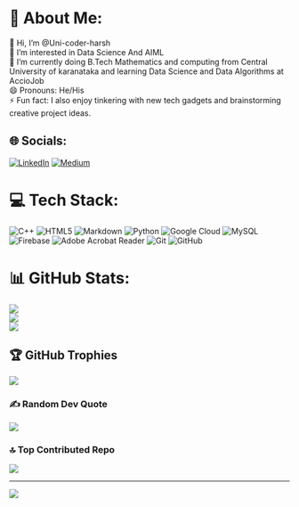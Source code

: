 # 💫 About Me:
👋 Hi, I’m @Uni-coder-harsh<br>👀 I’m interested in Data Science And AIML<br>🌱 I’m currently doing B.Tech Mathematics and computing from Central University of karanataka and learning Data Science and Data Algorithms at AccioJob<br>😄 Pronouns: He/His<br>⚡ Fun fact: I also enjoy tinkering with new tech gadgets and brainstorming creative project ideas.


## 🌐 Socials:
[![LinkedIn](https://img.shields.io/badge/LinkedIn-%230077B5.svg?logo=linkedin&logoColor=white)](https://linkedin.com/in/harsh-rajput-530b31313) [![Medium](https://img.shields.io/badge/Medium-12100E?logo=medium&logoColor=white)](https://medium.com/@Uni-coder-harsh) 

# 💻 Tech Stack:
![C++](https://img.shields.io/badge/c++-%2300599C.svg?style=plastic&logo=c%2B%2B&logoColor=white) ![HTML5](https://img.shields.io/badge/html5-%23E34F26.svg?style=plastic&logo=html5&logoColor=white) ![Markdown](https://img.shields.io/badge/markdown-%23000000.svg?style=plastic&logo=markdown&logoColor=white) ![Python](https://img.shields.io/badge/python-3670A0?style=plastic&logo=python&logoColor=ffdd54) ![Google Cloud](https://img.shields.io/badge/GoogleCloud-%234285F4.svg?style=plastic&logo=google-cloud&logoColor=white) ![MySQL](https://img.shields.io/badge/mysql-4479A1.svg?style=plastic&logo=mysql&logoColor=white) ![Firebase](https://img.shields.io/badge/firebase-%23039BE5.svg?style=plastic&logo=firebase) ![Adobe Acrobat Reader](https://img.shields.io/badge/Adobe%20Acrobat%20Reader-EC1C24.svg?style=plastic&logo=Adobe%20Acrobat%20Reader&logoColor=white) ![Git](https://img.shields.io/badge/git-%23F05033.svg?style=plastic&logo=git&logoColor=white) ![GitHub](https://img.shields.io/badge/github-%23121011.svg?style=plastic&logo=github&logoColor=white)
# 📊 GitHub Stats:
![](https://github-readme-stats.vercel.app/api?username=Uni-coder-harsh&theme=neon&hide_border=false&include_all_commits=false&count_private=true)<br/>
![](https://github-readme-streak-stats.herokuapp.com/?user=Uni-coder-harsh&theme=neon&hide_border=false)<br/>
![](https://github-readme-stats.vercel.app/api/top-langs/?username=Uni-coder-harsh&theme=neon&hide_border=false&include_all_commits=false&count_private=true&layout=compact)

## 🏆 GitHub Trophies
![](https://github-profile-trophy.vercel.app/?username=Uni-coder-harsh&theme=radical&no-frame=false&no-bg=false&margin-w=4)

### ✍️ Random Dev Quote
![](https://quotes-github-readme.vercel.app/api?type=vetical&theme=merko)

### 🔝 Top Contributed Repo
![](https://github-contributor-stats.vercel.app/api?username=Uni-coder-harsh&limit=5&theme=dark&combine_all_yearly_contributions=true)

---
[![](https://visitcount.itsvg.in/api?id=Uni-coder-harsh&icon=2&color=13)](https://visitcount.itsvg.in)

<!-- Proudly created with GPRM ( https://gprm.itsvg.in ) -->
